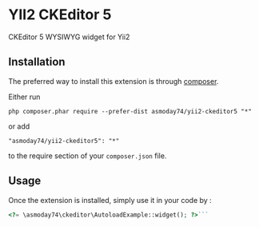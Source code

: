 YII2 CKEditor 5
===============
CKEditor 5 WYSIWYG widget for Yii2

Installation
------------

The preferred way to install this extension is through [composer](http://getcomposer.org/download/).

Either run

```
php composer.phar require --prefer-dist asmoday74/yii2-ckeditor5 "*"
```

or add

```
"asmoday74/yii2-ckeditor5": "*"
```

to the require section of your `composer.json` file.


Usage
-----

Once the extension is installed, simply use it in your code by  :

```php
<?= \asmoday74\ckeditor\AutoloadExample::widget(); ?>```